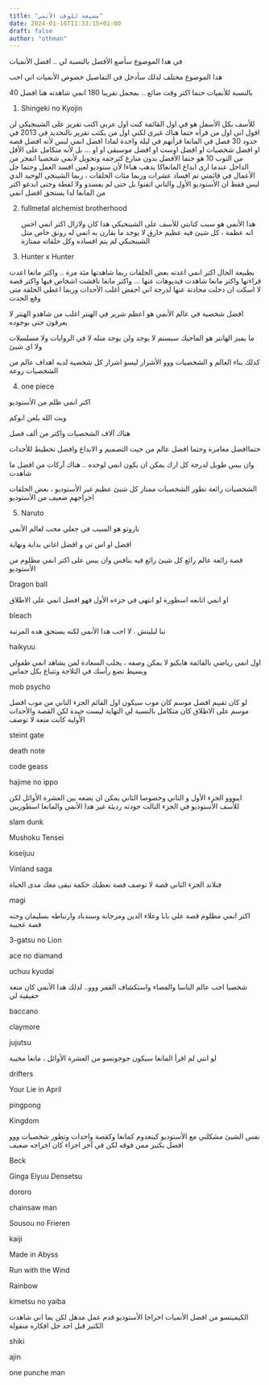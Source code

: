 ```yaml
---
title: "مضيعة للوقت الأنمي"
date: 2024-01-16T11:33:15+01:00
draft: false
author: "othman"
---
```


في هدا الموضوع سأضع الأفضل بالنسبة لي .. افضل الأنميات

هدا الموضوع مختلف لدلك سأدخل في التفاصيل خصوص الأنميات اتي احب

بالنسبة للأنميات حتما اكتر وقت ضائع .. بمجمل تقريبا 180 انمي شاهدته هنا افضل 40

1. Shingeki no Kyojin

للأسف بكل الأسفل هو في اول القائمة
كنت اول عربي اكتب تقرير على الشينجيكي لن اقول اني اول من قرأه حتما هناك غيري لكني اول من يكتب تقرير
بالتحديد في 2013 في حدود 30 فصل في المانغا قرأتهم في ليلة واحدة
لمادا افضل انمي ليس لأنه افضل قصة او افضل شخصيات او افضل اوست او افضل موسيقى او او ...
بل لأنه متكامل
على الأقل من التوب 10 هو حتما الأفضل بدون منازع كترجمة وتحويل لأنمي
شخصيا انفجر من الداخل عندما ارى ابداع المانغاكا يدهب هباءا لأن ستوديو لعين افسد العمل وحتما جل الأعمال في قائمتي تم افساد عشرات وربما مئات الحلقات ، ربما الشينجي الوحيد الدي ليس فقط ان الأستوديو الأول والتاني اتقنوا بل حتى لم يفسدو ولا لقطة وحتى ابدعو اكتر من المانغا لدا يستحق افضل انمي

2. fullmetal alchemist brotherhood

   هدا الأنمي هو سبب كتابتي للأسف على الشينجيكي
   هدا كان ولازال اكتر انمي احس انه عظمة ، كل شيئ فيه عظيم خارق لا يوجد ما يقارن به
   انمي له رونق خاص متل الشينجيكي لم يتم افساده وكل حلقاته ممتازة

3. Hunter x Hunter

بطبيعة الحال
اكتر انمي اعدته بعض الحلقات ربما شاهدتها مئة مرة .. واكتر مانغا اعدت قراءتها واكتر مانغا شاهدت فيديوهات عنها ...
واكتر مانغا ناقشت اشخاص فيها واكتر قصة لا اسكت ان دخلت محادتة عنها
لدرجة اني احفض اغلب الأحدات وربما اعطي الحلقة متى وقع الحدت

افضل شخصية في عالم الأنمي هو اعظم شرير في الهنتر اغلب من شاهدو الهنتر لا يعرفون حتى بوجوده

ما يميز الهانتر هو الماجيك سيستم لا يوجد ولن يوجد متله لا في الروايات ولا مسلسلات ولا اي شيئ

كدلك بناء العالم و الشخصيات ووو الأشرار ليسو اشرار كل شخصية لديه اهداف عالم من الشخصيات روعة

4. one piece

اكتر انمي ظلم من الأستوديو

ويت الله يلعن ابوكم

هناك آلاف الشخصيات واكتر من ألف فصل

حتماافضل مغامرة وحتما افضل عالم من حيت التصميم و الابداع وافضل تخطيط للأحدات

وان بيس طويل لدرجة كل ارك يمكن ان يكون انمي لوحده .. هناك آركات من افضل ما شاهدت

الشخصيات رائعة تطور الشخصيات ممتاز كل شيئ عظيم غير الأستوديو ، بعض الحلقات اخراجهم ضعيف من الأستوديو

5. Naruto

ناروتو هو السبب في جعلي محب لعالم الأنمي

افضل او اس تي و افضل اغاني بداية ونهاية

قصة رائعة عالم رائع كل شيئ رائع فيه ينافس وان بيس على اكتر انمي مظلوم من الأستوديو

Dragon ball

او انمي اتابعه اسطورة لو انتهى في جزءه الأول فهو افضل انمي على الاطلاق

bleach

تبا لبليتش . لا احب هدا الأنمي لكنه يستحق هده المرتبة

haikyuu

اول انمي رياضي بالقائمة هايكيو لا يمكن وصفه ، يجلب السعادة لمن يشاهد انمي طفولي وبسيط تضع رأسك في التلاجة وتتباع بكل حماس

mob psycho

لو كان تقييم افضل موسم كان موب سيكون اول القائم
الجزء التاني من موب افضل موسم على الاطلاق كان متكامل بالنسبة لي النهاية ليست جيدة لكن القصة والأحدات الأولية كانت متعة لا توصف

steint gate

death note

code geass

hajime no ippo

ايبووو الجزء الأول و التاني وخصوصا التاني يمكن ان يضعه بين العشرة الأوائل
لكن للأسف الأستوديو في الجزء التالت جودته رديئة غير هدا الأنمي والمانغا اسطوريين

slam dunk

Mushoku Tensei

kiseijuu

Vinland saga

فنلاند الجزء التاني قصة لا توصف قصة تعطيك حكمة تبقى معك مدى الحياة

magi

اكتر انمي مظلوم قصة علي بابا وعلاء الدين ومرجانة وسندباد وارتباطه بسليمان وجنه قصة عجيبة

3-gatsu no Lion

ace no diamand

uchuu kyudai

شخصيا احب عالم الناسا والفضاء واستكشاف القمر ووو.. لدلك هدا الأنمي كان متعة حقيقية لي

baccano

claymore

jujutsu

لو انني لم اقرأ المانغا سيكون جوجوتسو من العشرة الأوائل ، مانغا مخيبة

drifters

Your Lie in April

pingpong

Kingdom

نفس الشيئ مشكلتي مع الأستوديو كينغدوم كمانغا وكقصة واحدات وتطور شخصيات ووو افضل بكتير ممن فوقه لكن في آخر اجزاء كان اخراجه ضعيف

Beck

Ginga Eiyuu Densetsu

dororo

chainsaw man

Sousou no Frieren

kaiji

Made in Abyss

Run with the Wind

Rainbow

kimetsu no yaiba

الكيميتسو من افضل الأنميات اخراجا الأستوديو قدم عمل مدهل لكن بما اني شاهدت الكتير قبل اجد جل افكاره منقولة

shiki

ajin

one punche man
